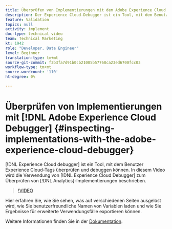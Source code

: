```yaml
---
title: Überprüfen von Implementierungen mit dem Adobe Experience Cloud Debugger
description: Der Experience Cloud-Debugger ist ein Tool, mit dem Benutzer Experience Cloud-Tags überprüfen und debuggen können. In diesem Video wird die Verwendung des Experience Cloud Debuggers zum Prüfen von Analytics-Implementierungen behandelt.
feature: Validation
topics: null
activity: implement
doc-type: technical video
team: Technical Marketing
kt: 1942
role: "Developer, Data Engineer"
level: Beginner
translation-type: tm+mt
source-git-commit: f3b3fa7d91b0cb21005b57768ca23ed6700fcc03
workflow-type: tm+mt
source-wordcount: '110'
ht-degree: 0%

---
```



# Überprüfen von Implementierungen mit [!DNL Adobe Experience Cloud Debugger] {#inspecting-implementations-with-the-adobe-experience-cloud-debugger}

[!DNL Experience Cloud debugger] ist ein Tool, mit dem Benutzer Experience Cloud-Tags überprüfen und debuggen können. In diesem Video wird die Verwendung von [!DNL Experience Cloud Debugger] zum Überprüfen von [!DNL Analytics]-Implementierungen beschrieben.

>[!VIDEO](https://video.tv.adobe.com/v/23878/?quality=12)

Hier erfahren Sie, wie Sie sehen, was auf verschiedenen Seiten ausgelöst wird, wie Sie benutzerfreundliche Namen von Variablen laden und wie Sie Ergebnisse für erweiterte Verwendungsfälle exportieren können.

Weitere Informationen finden Sie in der [Dokumentation](https://marketing.adobe.com/resources/help/en_US/experience-cloud-debugger/experience-cloud-debugger.html).
